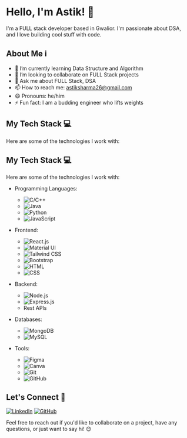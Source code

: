 # Hello, I'm Astik! 👋

I'm a FULL stack developer based in Gwalior. I'm passionate about DSA, and I love building cool stuff with code.

## About Me ℹ️

- 🌱 I’m currently learning Data Structure and Algorithm
- 💞️ I’m looking to collaborate on FULL Stack projects
- 💬 Ask me about FULL Stack, DSA
- 📫 How to reach me: [astiksharma26@gmail.com](mailto:astiksharma26@gmail.com)
- 😄 Pronouns: he/him
- ⚡ Fun fact: I am a budding engineer who lifts weights 

## My Tech Stack 💻

Here are some of the technologies I work with:

## My Tech Stack 💻

Here are some of the technologies I work with:

- Programming Languages:
  - ![C/C++](https://upload.wikimedia.org/wikipedia/commons/1/18/ISO_C%2B%2B_Logo.svg)
  - ![Java](https://upload.wikimedia.org/wikipedia/en/3/30/Java_programming_language_logo.svg)
  - ![Python](https://upload.wikimedia.org/wikipedia/commons/c/c3/Python-logo-notext.svg)
  - ![JavaScript](https://upload.wikimedia.org/wikipedia/commons/6/6a/JavaScript-logo.png)
  
- Frontend:
  - ![React.js](https://upload.wikimedia.org/wikipedia/commons/a/a7/React-icon.svg)
  - ![Material UI](https://upload.wikimedia.org/wikipedia/commons/d/d6/Material-UI-logo.svg)
  - ![Tailwind CSS](https://upload.wikimedia.org/wikipedia/commons/4/46/Logo_tailwindcss.svg)
  - ![Bootstrap](https://upload.wikimedia.org/wikipedia/commons/b/b2/Bootstrap_logo.svg)
  - ![HTML](https://upload.wikimedia.org/wikipedia/commons/6/61/HTML5_logo_and_wordmark.svg)
  - ![CSS](https://upload.wikimedia.org/wikipedia/commons/d/d5/CSS3_logo_and_wordmark.svg)
  
- Backend:
  - ![Node.js](https://upload.wikimedia.org/wikipedia/commons/d/d9/Node.js_logo.svg)
  - ![Express.js](https://upload.wikimedia.org/wikipedia/commons/6/64/Expressjs.png)
  - Rest APIs
  
- Databases:
  - ![MongoDB](https://upload.wikimedia.org/wikipedia/en/4/45/MongoDB-Logo.svg)
  - ![MySQL](https://upload.wikimedia.org/wikipedia/en/e/ee/MySQL_Logo.png)
  
- Tools:
  - ![Figma](https://upload.wikimedia.org/wikipedia/commons/3/33/Figma-logo.svg)
  - ![Canva](https://upload.wikimedia.org/wikipedia/commons/4/47/Canva.svg)
  - ![Git](https://upload.wikimedia.org/wikipedia/commons/e/e0/Git-logo.svg)
  - ![GitHub](https://upload.wikimedia.org/wikipedia/commons/9/91/Octicons-mark-github.svg)


## Let's Connect 🤝

[![LinkedIn](https://img.shields.io/badge/-LinkedIn-blue?style=for-the-badge&logo=linkedin)](https://www.linkedin.com/in/astiksharma/)
[![GitHub](https://img.shields.io/badge/-GitHub-black?style=for-the-badge&logo=github)](https://github.com/AstikSharma/)

Feel free to reach out if you'd like to collaborate on a project, have any questions, or just want to say hi! 😊
